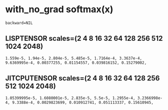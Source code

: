 

# with_no_grad softmax(x)

`backward=NIL`

## LISPTENSOR scales=(2 4 8 16 32 64 128 256 512 1024 2048)

`1.559e-5, 1.94e-5, 2.804e-5, 5.485e-5, 1.7164e-4, 3.3637e-4, 9.6369995e-4, 0.00377255, 0.01154557, 0.039816152, 0.15279002, `

## JITCPUTENSOR scales=(2 4 8 16 32 64 128 256 512 1024 2048)

`1.05399995e-5, 1.6080001e-5, 2.835e-5, 5.5e-5, 1.2955e-4, 3.2366998e-4, 9.3388e-4, 0.0029823699, 0.010912741, 0.051113337, 0.15610945, `